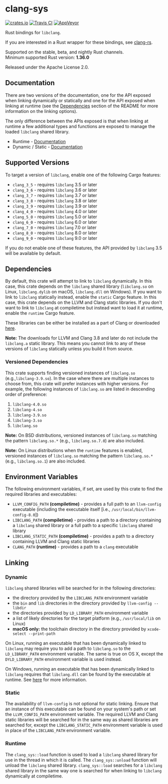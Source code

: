 # clang-sys

[![crates.io](https://img.shields.io/crates/v/clang-sys.svg)](https://crates.io/crates/clang-sys)
[![Travis CI](https://travis-ci.org/KyleMayes/clang-sys.svg?branch=master)](https://travis-ci.org/KyleMayes/clang-sys)
[![AppVeyor](https://ci.appveyor.com/api/projects/status/7tv5mjyg55rof356/branch/master?svg=true)](https://ci.appveyor.com/project/KyleMayes/clang-sys-vtvy5/branch/master)

Rust bindings for `libclang`.

If you are interested in a Rust wrapper for these bindings, see
[clang-rs](https://github.com/KyleMayes/clang-rs).

Supported on the stable, beta, and nightly Rust channels.<br/>
Minimum supported Rust version: **1.36.0**

Released under the Apache License 2.0.

## Documentation

There are two versions of the documentation, one for the API exposed when
linking dynamically or statically and one for the API exposed when linking at
runtime (see the
[Dependencies](https://github.com/KyleMayes/clang-sys#dependencies) section
of the README for more information on the linking options).

The only difference between the APIs exposed is that when linking at runtime a
few additional types and functions are exposed to manage the loaded `libclang`
shared library.

* Runtime - [Documentation](https://kylemayes.github.io/clang-sys/runtime/clang_sys)
* Dynamic / Static - [Documentation](https://kylemayes.github.io/clang-sys/default/clang_sys)

## Supported Versions

To target a version of `libclang`, enable one of the following Cargo features:

* `clang_3_5` - requires `libclang` 3.5 or later
* `clang_3_6` - requires `libclang` 3.6 or later
* `clang_3_7` - requires `libclang` 3.7 or later
* `clang_3_8` - requires `libclang` 3.8 or later
* `clang_3_9` - requires `libclang` 3.9 or later
* `clang_4_0` - requires `libclang` 4.0 or later
* `clang_5_0` - requires `libclang` 5.0 or later
* `clang_6_0` - requires `libclang` 6.0 or later
* `clang_7_0` - requires `libclang` 7.0 or later
* `clang_8_0` - requires `libclang` 8.0 or later
* `clang_9_0` - requires `libclang` 9.0 or later

If you do not enable one of these features, the API provided by `libclang` 3.5 will be available by
default.

## Dependencies

By default, this crate will attempt to link to `libclang` dynamically. In this case, this crate
depends on the `libclang` shared library (`libclang.so` on Linux, `libclang.dylib` on macOS,
`libclang.dll` on Windows). If you want to link to `libclang` statically instead, enable the
`static` Cargo feature. In this case, this crate depends on the LLVM and Clang static libraries. If
you don't want to link to `libclang` at compiletime but instead want to load it at runtime, enable
the `runtime` Cargo feature.

These libraries can be either be installed as a part of Clang or downloaded
[here](http://llvm.org/releases/download.html).

**Note:** The downloads for LLVM and Clang 3.8 and later do not include the `libclang.a` static
library. This means you cannot link to any of these versions of `libclang` statically unless you
build it from source.

### Versioned Dependencies

This crate supports finding versioned instances of `libclang.so` (e.g.,`libclang-3.9.so`).
In the case where there are multiple instances to choose from, this crate will prefer instances with
higher versions. For example, the following instances of `libclang.so` are listed in descending
order of preference:

1. `libclang-4.0.so`
2. `libclang-4.so`
3. `libclang-3.9.so`
4. `libclang-3.so`
5. `libclang.so`

**Note:** On BSD distributions, versioned instances of `libclang.so` matching the pattern
`libclang.so.*` (e.g., `libclang.so.7.0`) are also included.

**Note:** On Linux distributions when the `runtime` features is enabled, versioned instances of
`libclang.so` matching the pattern `libclang.so.*` (e.g., `libclang.so.1`) are also included.

## Environment Variables

The following environment variables, if set, are used by this crate to find the required libraries
and executables:

* `LLVM_CONFIG_PATH` **(compiletime)** - provides a full path to an `llvm-config` executable
  (including the executable itself [i.e., `/usr/local/bin/llvm-config-8.0`])
* `LIBCLANG_PATH` **(compiletime)** - provides a path to a directory containing a `libclang` shared
  library or a full path to a specific `libclang` shared library
* `LIBCLANG_STATIC_PATH` **(compiletime)** - provides a path to a directory containing LLVM and
  Clang static libraries
* `CLANG_PATH` **(runtime)** - provides a path to a `clang` executable

## Linking

### Dynamic

`libclang` shared libraries will be searched for in the following directories:

* the directory provided by the `LIBCLANG_PATH` environment variable
* the `bin` and `lib` directories in the directory provided by `llvm-config --libdir`
* the directories provided by `LD_LIBRARY_PATH` environment variable
* a list of likely directories for the target platform (e.g., `/usr/local/lib` on Linux)
* **macOS only:** the toolchain directory in the directory provided by `xcode-select --print-path`

On Linux, running an executable that has been dynamically linked to `libclang` may require you to
add a path to `libclang.so` to the `LD_LIBRARY_PATH` environment variable. The same is true on OS
X, except the `DYLD_LIBRARY_PATH` environment variable is used instead.

On Windows, running an executable that has been dynamically linked to `libclang` requires that
`libclang.dll` can be found by the executable at runtime. See
[here](https://msdn.microsoft.com/en-us/library/7d83bc18.aspx) for more information.

### Static

The availability of `llvm-config` is not optional for static linking. Ensure that an instance of
this executable can be found on your system's path or set the `LLVM_CONFIG_PATH` environment
variable. The required LLVM and Clang static libraries will be searched for in the same way as
shared libraries are searched for, except the `LIBCLANG_STATIC_PATH` environment variable is used in
place of the `LIBCLANG_PATH` environment variable.

### Runtime

The `clang_sys::load` function is used to load a `libclang` shared library for use in the thread in
which it is called. The `clang_sys::unload` function will unload the `libclang` shared library.
`clang_sys::load` searches for a `libclang` shared library in the same way one is searched for when
linking to `libclang` dynamically at compiletime.
